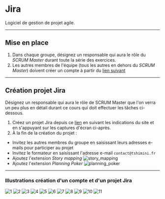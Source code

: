 # Jira

Logiciel de gestion de projet agile.

---

## Mise en place

1. Dans chaque groupe, désignez un responsable qui aura le rôle du *SCRUM Master* durant toute la série des exercices.
2. Les autres membres de l'équipe (tous les autres en dehors du *SCRUM Master*) doivent créer un compte à partir du [lien suivant](https://id.atlassian.com/signup)

---

## Création projet Jira

Désignez un responsable qui aura le rôle de SCRUM Master que l'on verra un peu plus en détail durant ce cours qui doit effectuer les tâches ci-dessous.

1. Créez un projet Jira depuis ce [lien](https://www.atlassian.com/fr/software/jira/free) en suivant les indications du site et en s'appuyant sur les captures d'écran ci-après.
2. À la fin de la création du projet :
- Invitez les autres membres du groupe en saisissant leurs adresses e-mails pour participer au projet
- Invitez le formateur en saisissant l'adresse e-mail `contact@tshimini.fr`
- Ajoutez l'extension *Story mapping*
![story_mapping](../../img/jira/storymapping.png)
- Ajoutez l'extension *Planning Poker*
![planning_poker](../../img/jira/planningpoker.png)

---

### Illustrations création d'un compte et d'un projet Jira

![1](../../img/jira/1.png)
![2](../../img/jira/2.png)
![3](../../img/jira/3.png)
![4](../../img/jira/4.png)
![5](../../img/jira/5.png)
![6](../../img/jira/6.png)
![7](../../img/jira/7.png)
![8](../../img/jira/8.png)
![9](../../img/jira/9.png)
![10](../../img/jira/10.png)
![11](../../img/jira/11.png)